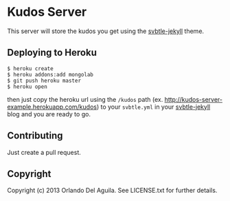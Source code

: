 # Kudos Server

This server will store the kudos you get using the [svbtle-jekyll](https://github.com/orlando/svbtle-jekyll) theme.

## Deploying to Heroku

```
$ heroku create
$ heroku addons:add mongolab
$ git push heroku master
$ heroku open
```

then just copy the heroku url using the `/kudos` path (ex. http://kudos-server-example.herokuapp.com/kudos) to your `svbtle.yml` in your [svbtle-jekyll](https://github.com/orlando/svbtle-jekyll) blog and you are ready to go.

## Contributing

Just create a pull request.

## Copyright

Copyright (c) 2013 Orlando Del Aguila. See LICENSE.txt for further details.
